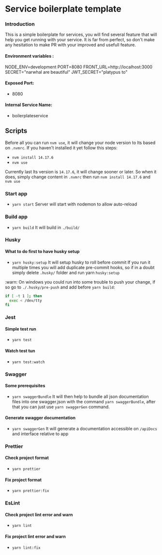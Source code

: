 # Service boilerplate template

### Introduction
This is a simple boilerplate for services, you will find several feature that will help you get running with your service. It is far from perfect, so don't make any hesitation to make PR with your improved and usefull feature.
#### Environment variables :
NODE_ENV=development
PORT=8080
FRONT_URL=http://localhost:3000
SECRET="narwhal are beautiful"
JWT_SECRET="platypus to"

#### Exposed Port:
* 8080

#### Internal Service Name:
* boilerplateservice

## Scripts

Before all you can run `nvm use`, it will change your node version to lts based on `.nvmrc`. If you haven't installed it yet follow this steps:
- `nvm install 14.17.6`
- `nvm use`

Currently last lts version is `14.17.6`, it will change sooner or later. So when it does, simply change content in `.nvmrc` then run `nvm install 14.17.6` and `nvm use`

### Start app
* `yarn start`
Server will start with nodemon to allow auto-reload

### Build app
* `yarn build`
It will build in `./build/`

### Husky
#### What to do first to have husky setup
* `yarn husky:setup`
It will setup husky to roll before commit
If you run it multiple times you will add duplicate pre-commit hooks, so if in a doubt simply delete `.husky/` folder and run yarn `husky:setup`

:warn: On windows you could run into some trouble to push your change, if so go to `./.husky/pre-push` and add before `yarn build`:

```bash
if [ -t 1 ]; then
  exec < /dev/tty
fi
```

### Jest
#### Simple test run
* `yarn test`
#### Watch test tun
* `yarn test:watch`

### Swagger
#### Some prerequisites
* `yarn swaggerBundle`
It will then help to bundle all json documentation files into one swagger.json with the command `yarn swaggerBundle`, after that you can just use `yarn swaggerGen` command.
#### Generate swagger documentation
* `yarn swaggerGen`
It will generate a documentation accessible on `/apiDocs` and interface relative to app

### Prettier
#### Check project format
* `yarn prettier`
#### Fix project format
* `yarn prettier:fix`

### EsLint
#### Check project lint error and warn
* `yarn lint`
#### Fix project lint error and warn
* `yarn lint:fix`

